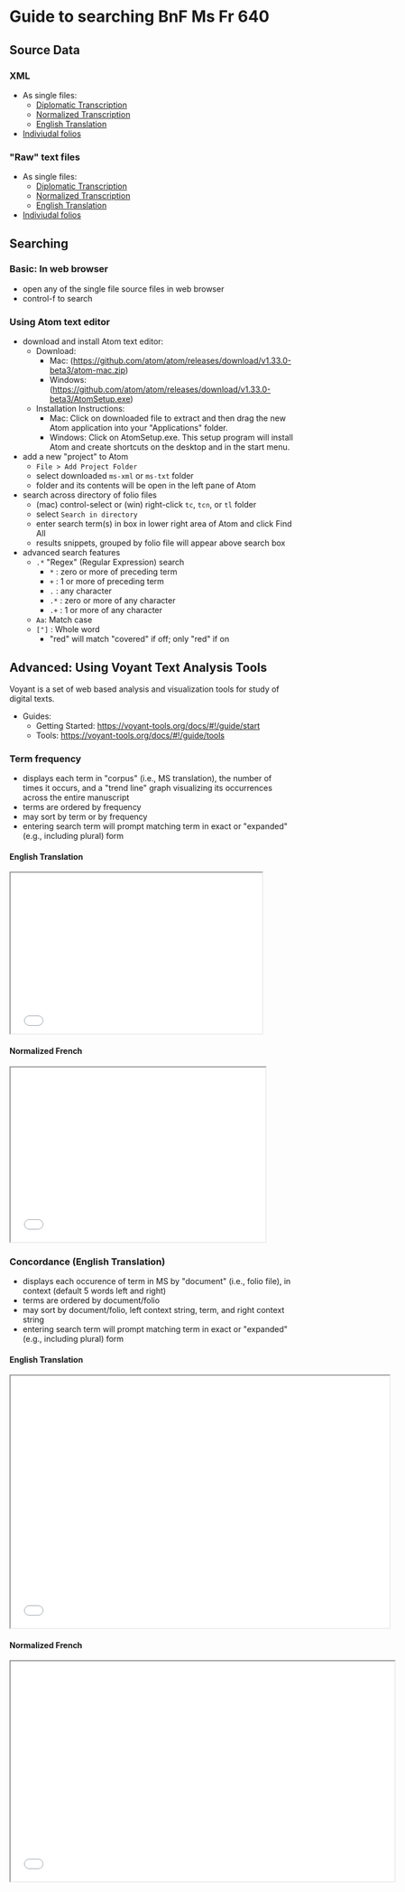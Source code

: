 # Guide to searching BnF Ms Fr 640

## Source Data

### XML

* As single files:
  * [Diplomatic Transcription](https://raw.githubusercontent.com/cu-mkp/ms-text-analysis/master/allFolios_xml/all_tc.xml)
  * [Normalized Transcription](https://raw.githubusercontent.com/cu-mkp/ms-text-analysis/master/allFolios_xml/all_tcn.xml)
  * [English Translation](https://raw.githubusercontent.com/cu-mkp/ms-text-analysis/master/allFolios_xml/all_tl.xml)
* [Indiviudal folios](https://raw.githubusercontent.com/cu-mkp/ms-text-analysis/master/ms-xml.zip)
 
### "Raw" text files

* As single files:
  * [Diplomatic Transcription](https://raw.githubusercontent.com/cu-mkp/ms-text-analysis/master/allFolios_txt/all_tc.txt)
  * [Normalized Transcription](https://raw.githubusercontent.com/cu-mkp/ms-text-analysis/master/allFolios_txt/all_tcn.txt)
  * [English Translation](https://raw.githubusercontent.com/cu-mkp/ms-text-analysis/master/allFolios_txt/all_tl.txt)
* [Indiviudal folios](https://raw.githubusercontent.com/cu-mkp/ms-text-analysis/master/ms-txt.zip)

## Searching

### Basic: In web browser

* open any of the single file source files in web browser
* control-f to search

### Using Atom text editor

* download and install Atom text editor:
   * Download:
     * Mac: (https://github.com/atom/atom/releases/download/v1.33.0-beta3/atom-mac.zip)
     * Windows: (https://github.com/atom/atom/releases/download/v1.33.0-beta3/AtomSetup.exe)
  * Installation Instructions:
     * Mac: Click on downloaded file to extract and then drag the new Atom application into your "Applications" folder.
     * Windows: Click on AtomSetup.exe. This setup program will install Atom and create shortcuts on the desktop and in the start menu.
* add a new "project" to Atom
  * `File > Add Project Folder`
  * select downloaded `ms-xml` or `ms-txt` folder
  * folder and its contents will be open in the left pane of Atom
* search across directory of folio files
  * (mac) control-select or (win) right-click `tc`, `tcn`, or `tl` folder
  * select `Search in directory`
  * enter search term(s) in box in lower right area of Atom and click Find All
  * results snippets, grouped by folio file will appear above search box
* advanced search features
  * `.*` "Regex" (Regular Expression) search
    * `*` : zero or more of preceding term
    * `+` :  1 or more of preceding term
    * `.` : any character
    * `.*` : zero or more of any character
    * `.+` : 1 or more of any character
  * `Aa`: Match case
  * `["]` : Whole word
    * "red" will match "covered" if off; only "red" if on

## Advanced: Using Voyant Text Analysis Tools

Voyant is a set of web based analysis and visualization tools for study of digital texts.

 * Guides:
   * Getting Started: https://voyant-tools.org/docs/#!/guide/start
   * Tools: https://voyant-tools.org/docs/#!/guide/tools

### Term frequency

 * displays each term in "corpus" (i.e., MS translation), the number of times it occurs, and a "trend line" graph visualizing its occurrences across the entire manuscript
 * terms are ordered by frequency
 * may sort by term or by frequency
 * entering search term will prompt matching term in exact or "expanded" (e.g., including plural) form
 

<!--	Exported from Voyant Tools (voyant-tools.org).
The iframe src attribute below uses a relative protocol to better function with both
http and https sites, but if you're embedding this into a local web page (file protocol)
you should add an explicit protocol (https if you're using voyant-tools.org, otherwise
it depends on this server.
Feel free to change the height and width values or other styling below: -->

#### English Translation

<iframe style='width: 446px; height: 285px;' src='//voyant-tools.org/tool/CorpusTerms/?corpus=d7eadde0616c2a8fd8863f7a3a7ff290'></iframe>

#### Normalized French

<iframe style='width: 452px; height: 309px;' src='//voyant-tools.org/tool/CorpusTerms/?stopList=stop.fr.veronis.txt&comparisonCorpus=&corpus=e35fc9fb24722deedf9ba05c090d29bf'></iframe>

###  Concordance (English Translation)
 
 * displays each occurence of term in MS by "document" (i.e., folio file), in context (default 5 words left and right) 
 * terms are ordered by document/folio
 * may sort by document/folio, left context string, term, and right context string
 * entering search term will prompt matching term in exact or "expanded" (e.g., including plural) form

<!--	Exported from Voyant Tools (voyant-tools.org).
The iframe src attribute below uses a relative protocol to better function with both
http and https sites, but if you're embedding this into a local web page (file protocol)
you should add an explicit protocol (https if you're using voyant-tools.org, otherwise
it depends on this server.
Feel free to change the height and width values or other styling below: -->

#### English Translation

<iframe style='width: 672px; height: 447px;' src='//voyant-tools.org/tool/Contexts/?query=make&corpus=d7eadde0616c2a8fd8863f7a3a7ff290'></iframe>

#### Normalized French

<iframe style='width: 681px; height: 390px;' src='//voyant-tools.org/tool/Contexts/?stopList=stop.fr.veronis.txt&query=avecq&corpus=e35fc9fb24722deedf9ba05c090d29bf'></iframe>

